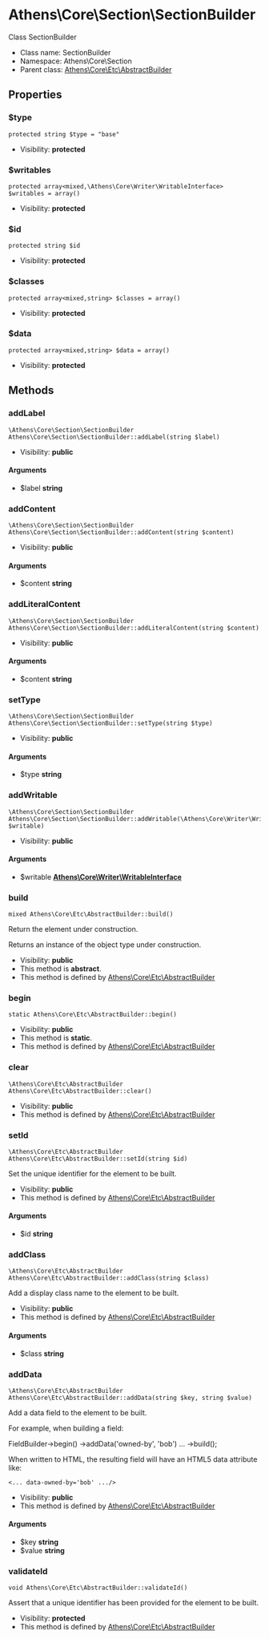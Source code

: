 Athens\Core\Section\SectionBuilder
===============

Class SectionBuilder




* Class name: SectionBuilder
* Namespace: Athens\Core\Section
* Parent class: [Athens\Core\Etc\AbstractBuilder](Athens-Core-Etc-AbstractBuilder.md)





Properties
----------


### $type

    protected string $type = "base"





* Visibility: **protected**


### $writables

    protected array<mixed,\Athens\Core\Writer\WritableInterface> $writables = array()





* Visibility: **protected**


### $id

    protected string $id





* Visibility: **protected**


### $classes

    protected array<mixed,string> $classes = array()





* Visibility: **protected**


### $data

    protected array<mixed,string> $data = array()





* Visibility: **protected**


Methods
-------


### addLabel

    \Athens\Core\Section\SectionBuilder Athens\Core\Section\SectionBuilder::addLabel(string $label)





* Visibility: **public**


#### Arguments
* $label **string**



### addContent

    \Athens\Core\Section\SectionBuilder Athens\Core\Section\SectionBuilder::addContent(string $content)





* Visibility: **public**


#### Arguments
* $content **string**



### addLiteralContent

    \Athens\Core\Section\SectionBuilder Athens\Core\Section\SectionBuilder::addLiteralContent(string $content)





* Visibility: **public**


#### Arguments
* $content **string**



### setType

    \Athens\Core\Section\SectionBuilder Athens\Core\Section\SectionBuilder::setType(string $type)





* Visibility: **public**


#### Arguments
* $type **string**



### addWritable

    \Athens\Core\Section\SectionBuilder Athens\Core\Section\SectionBuilder::addWritable(\Athens\Core\Writer\WritableInterface $writable)





* Visibility: **public**


#### Arguments
* $writable **[Athens\Core\Writer\WritableInterface](Athens-Core-Writer-WritableInterface.md)**



### build

    mixed Athens\Core\Etc\AbstractBuilder::build()

Return the element under construction.

Returns an instance of the object type under construction.

* Visibility: **public**
* This method is **abstract**.
* This method is defined by [Athens\Core\Etc\AbstractBuilder](Athens-Core-Etc-AbstractBuilder.md)




### begin

    static Athens\Core\Etc\AbstractBuilder::begin()





* Visibility: **public**
* This method is **static**.
* This method is defined by [Athens\Core\Etc\AbstractBuilder](Athens-Core-Etc-AbstractBuilder.md)




### clear

    \Athens\Core\Etc\AbstractBuilder Athens\Core\Etc\AbstractBuilder::clear()





* Visibility: **public**
* This method is defined by [Athens\Core\Etc\AbstractBuilder](Athens-Core-Etc-AbstractBuilder.md)




### setId

    \Athens\Core\Etc\AbstractBuilder Athens\Core\Etc\AbstractBuilder::setId(string $id)

Set the unique identifier for the element to be built.



* Visibility: **public**
* This method is defined by [Athens\Core\Etc\AbstractBuilder](Athens-Core-Etc-AbstractBuilder.md)


#### Arguments
* $id **string**



### addClass

    \Athens\Core\Etc\AbstractBuilder Athens\Core\Etc\AbstractBuilder::addClass(string $class)

Add a display class name to the element to be built.



* Visibility: **public**
* This method is defined by [Athens\Core\Etc\AbstractBuilder](Athens-Core-Etc-AbstractBuilder.md)


#### Arguments
* $class **string**



### addData

    \Athens\Core\Etc\AbstractBuilder Athens\Core\Etc\AbstractBuilder::addData(string $key, string $value)

Add a data field to the element to be built.

For example, when building a field:

FieldBuilder->begin()
    ->addData('owned-by', 'bob')
    ...
    ->build();

When written to HTML, the resulting field will have
an HTML5 data attribute like:

    <... data-owned-by='bob' .../>

* Visibility: **public**
* This method is defined by [Athens\Core\Etc\AbstractBuilder](Athens-Core-Etc-AbstractBuilder.md)


#### Arguments
* $key **string**
* $value **string**



### validateId

    void Athens\Core\Etc\AbstractBuilder::validateId()

Assert that a unique identifier has been provided for the element to be built.



* Visibility: **protected**
* This method is defined by [Athens\Core\Etc\AbstractBuilder](Athens-Core-Etc-AbstractBuilder.md)



